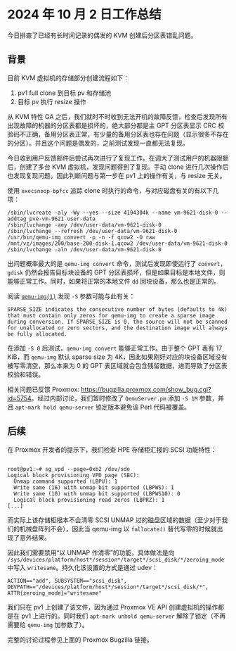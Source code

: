# 2024 年 10 月 2 日工作总结

今日排查了已经有长时间记录的偶发的 KVM 创建后分区表错乱问题。

## 背景

目前 KVM 虚拟机的存储部分创建流程如下：

1. pv1 full clone 到目标 pv 和存储池
2. 目标 pv 执行 resize 操作

从 KVM 特性 GA 之后，我们就时不时收到无法开机的故障反馈，检查后发现所有出现故障的机器的分区表都是损坏的，绝大部分都是主 GPT 分区表显示 CRC 校验码不正确，备用分区表正常，有少量的备用分区表也存在问题（显示很多不存在的分区）。并且这个问题是偶发的，之前测试发现一直都无法复现。

今日收到用户反馈邮件后尝试再次进行了复现工作。在调大了测试用户的机器限额后，创建了多台 KVM 虚拟机，发现问题得到了复现。手动 clone 进行几次操作后也发现复现问题，因此判断问题与第一步在 pv1 上的操作有关，与 resize 无关。

使用 `execsnoop-bpfcc` 追踪 clone 时执行的命令，与对应磁盘有关的有以下几项：

```shell
/sbin/lvcreate -aly -Wy --yes --size 4194304k --name vm-9621-disk-0 --addtag pve-vm-9621 user-data
/sbin/lvchange -aey /dev/user-data/vm-9621-disk-0
/sbin/lvchange --refresh /dev/user-data/vm-9621-disk-0
/usr/bin/qemu-img convert -p -n -f qcow2 -O raw /mnt/vz/images/200/base-200-disk-1.qcow2 /dev/user-data/vm-9621-disk-0
/sbin/lvchange -aln /dev/user-data/vm-9621-disk-0
```

出问题概率最大的是 `qemu-img convert` 命令，测试后发现即使运行了 `convert`，`gdisk` 仍然会报告目标块设备的 GPT 分区表损坏，但是如果目标是本地文件，则能够正常工作。同时，如果将正常的本地文件 `dd` 回块设备，那么也是正常的。

阅读 [`qemu-img(1)`](https://linux.die.net/man/1/qemu-img) 发现 `-S` 参数可能与此有关：

```text
SPARSE_SIZE indicates the consecutive number of bytes (defaults to 4k) that must contain only zeros for qemu-img to create a sparse image during conversion. If SPARSE_SIZE is 0, the source will not be scanned for unallocated or zero sectors, and the destination image will always be fully allocated.
```

在添加 `-S 0` 后测试，`qemu-img convert` 能够正常工作。由于整个 GPT 表有 17 KiB，而 `qemu-img` 默认 sparse size 为 4K，因此如果刚好对应的块设备区域没有被写零清空，那么本来为 0 的 GPT 表区域就会包含残留数据，进而导致了分区表校验和错误。

相关问题已反馈 Proxmox: <https://bugzilla.proxmox.com/show_bug.cgi?id=5754>。经过内部讨论，我们暂时修改了 `QemuServer.pm` 添加 `-S 1M` 参数，并且 `apt-mark hold qemu-server` 锁定版本避免该 Perl 代码被覆盖。

## 后续

在 Proxmox 开发者的提示下，我们检查 HPE 存储柜汇报的 SCSI 功能特性：

```console

root@pv1:~# sg_vpd --page=0xb2 /dev/sde
Logical block provisioning VPD page (SBC):
  Unmap command supported (LBPU): 1
  Write same (16) with unmap bit supported (LBPWS): 1
  Write same (10) with unmap bit supported (LBPWS10): 0
  Logical block provisioning read zeros (LBPRZ): 1
[...]
```

而实际上该存储柜根本不会清零 SCSI UNMAP 过的磁盘区域的数据（至少对于我们的机械盘阵列不会），因此当 qemu-img 以 `fallocate()` 替代写零的时候就出现了意外结果。

因此我们需要禁用“以 UNMAP 作清零”的功能，具体做法是向 `/sys/devices/platform/host*/session*/target*/scsi_disk/*/zeroing_mode` 中写入 `writesame`。持久化该设置的方式是通过 udev：

```shell title="/etc/udev/rules.d/99-scsi-zeroing-mode.rules"
ACTION=="add", SUBSYSTEM=="scsi_disk", DEVPATH=="/devices/platform/host*/session*/target*/scsi_disk/*", ATTR{zeroing_mode}="writesame"
```

我们只在 pv1 上创建了该文件，因为通过 Proxmox VE API 创建虚拟机的操作都是在 pv1 上进行的。同时我们 `apt-mark unhold qemu-server` 解除了锁定（不再需要给 `qemu-img` 加参数了）。

完整的讨论过程参见上面的 Proxmox Bugzilla 链接。

